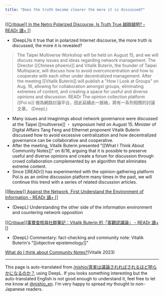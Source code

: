 ```yaml
---
title: "Does the truth become clearer the more it is discussed?"
---
```


[[[Critique]] In the Netro Polarized Discourse, Is Truth True 越辯越明? - READr 讀+ []](https://www.readr.tw/post/2950)
- (DeepL)Is it true that in polarized Internet discourse, the more truth is discussed, the more it is revealed?
> The Taipei Multiverse Workshop will be held on August 15, and we will discuss many issues and ideas regarding network management. The Director [[Chinese phoenix]] and Vitalik Buterin, the founder of Taipei Multispace, will discuss how to avoid overconcentration and how to cooperate with each other under decentralized management.
>  After the meeting [[Vitalik Buterin]] will publish a "How I Look at Groups" on Aug. 16, allowing for collaboration amongst groups, eliminating extremes of content, and creating a space for useful and diverse opinions and discussion.
>  READr The opinion collection platform [[Pol.is]] 做為網路討論平台，因此延續此一脈絡，將有一系列相關的討論文章。
(DeepL)
- Many issues and imaginings about network governance were discussed at the Taipei [[multiverse]] ・ symposium held on August 15. Minister of Digital Affairs Tang Feng and Ethernet proponent Vitalik Buterin discussed how to avoid excessive centralization and how decentralized governance can be collaborative and cooperative.
- After the meeting, Vitalik Buterin presented "[[What I Think About Community Notes]]" on 8/16, arguing that it is possible to preserve useful and diverse opinions and create a forum for discussion through crowd collaboration complemented by an algorithm that eliminates extreme content.
- Since [[READr]] has experimented with the opinion-gathering platform Pol.is as an online discussion platform many times in the past, we will continue this trend with a series of related discussion articles.

[[[Review]] Against the Network, First Understand the Environment of Information - READr 讀+ []](https://www.readr.tw/post/2951)
- (DeepL) Understanding the other side of the information environment and countering network opposition

[[[Critique]]事實查核與社群筆記：Vitalik Buterin 的「客觀認識論」 - READr 讀+ []](https://www.readr.tw/post/2952)
- (DeepL) Commentary: fact-checking and community note: Vitalik Buterin's "[[objective epistemology]]"

[What do I think about Community Notes?](https://vitalik.eth.limo/general/2023/08/16/communitynotes.html)(Vitalik 2023)

---
This page is auto-translated from [/nishio/真実は議論されればされるほど明らかになるのか？](https://scrapbox.io/nishio/真実は議論されればされるほど明らかになるのか？) using DeepL. If you looks something interesting but the auto-translated English is not good enough to understand it, feel free to let me know at [@nishio_en](https://twitter.com/nishio_en). I'm very happy to spread my thought to non-Japanese readers.